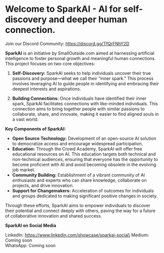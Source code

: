 # Welcome to SparkAI - AI for self-discovery and deeper human connection.

Join our Discord Community: https://discord.gg/TfQrFNhY2D

**SparkAI** is an initiative by SmallOutside.com aimed at harnessing artificial intelligence to foster personal growth and meaningful human connections. This project focuses on two core objectives:

1. **Self-Discovery:** SparkAI seeks to help individuals uncover their true passions and purpose—what we call their "inner spark." This process involves leveraging AI to guide people in identifying and embracing their deepest interests and aspirations.

2. **Building Connections:** Once individuals have identified their inner spark, SparkAI facilitates connections with like-minded individuals. This connection aims to bring together people with similar passions to collaborate, share, and innovate, making it easier to find aligned souls in a vast world.

**Key Components of SparkAI:**

- **Open Source Technology:** Development of an open-source AI solution to democratize access and encourage widespread participation.
- **Education:** Through the Crowd Academy, SparkAI will offer free educational resources on AI. This education targets both technical and non-technical audiences, ensuring that everyone has the opportunity to become proficient with AI and avoid becoming obsolete in the evolving job market.
- **Community Building:** Establishment of a vibrant community of AI enthusiasts and experts who can share knowledge, collaborate on projects, and drive innovation.
- **Support for Changemakers:** Acceleration of outcomes for individuals and groups dedicated to making significant positive changes in society.

Through these efforts, SparkAI aims to empower individuals to discover their potential and connect deeply with others, paving the way for a future of collaborative innovation and shared success.

**SparkAI on Social Media**

LinkedIn: https://www.linkedin.com/showcase/sparkai-social\
Medium: Coming soon\
WhatsApp: Coming soon
